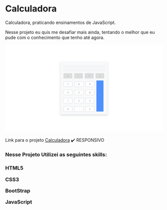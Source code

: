 # Calculadora
 Calculadora, praticando ensinamentos de JavaScript.
 
 Nesse projeto eu quis me desafiar mais ainda, tentando o melhor que eu pude com o conhecimento que tenho até agora.


![](./assets/github-image/calculate/calculate.png)


<p>Link para o projeto <a href="calculate-project.netlify.app">Calculadora</a> ✔️ RESPONSIVO</p>
<h3>Nesse Projeto Utilizei as seguintes skills: <h3>

<p> HTML5 </p>
<p> CSS3 </p>
<p> BootStrap </p>
<p> JavaScript </p>
